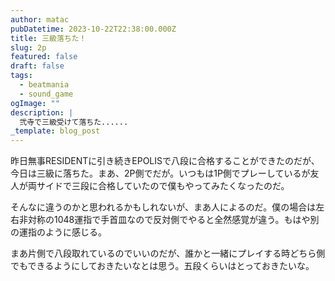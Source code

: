 ```yaml
---
author: matac
pubDatetime: 2023-10-22T22:38:00.000Z
title: 三級落ちた！
slug: 2p
featured: false
draft: false
tags:
  - beatmania
  - sound_game
ogImage: ""
description: |
  弐寺で三級受けて落ちた......
_template: blog_post
---
```


昨日無事RESIDENTに引き続きEPOLISで八段に合格することができたのだが、今日は三級に落ちた。まあ、2P側でだが。いつもは1P側でプレーしているが友人が両サイドで三段に合格していたので僕もやってみたくなったのだ。

そんなに違うのかと思われるかもしれないが、まあ人によるのだ。僕の場合は左右非対称の1048運指で手首皿なので反対側でやると全然感覚が違う。もはや別の運指のように感じる。

まあ片側で八段取れているのでいいのだが、誰かと一緒にプレイする時どちら側でもできるようにしておきたいなとは思う。五段くらいはとっておきたいな。
